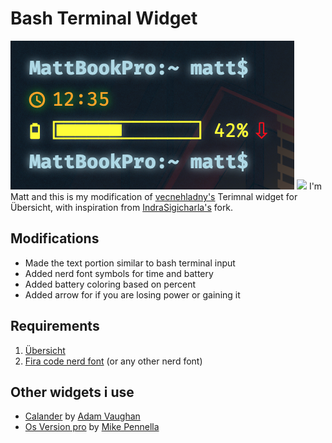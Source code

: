 # Bash Terminal Widget
![](screenshot.png)
![](screenshot0.png)
I'm Matt and this is my modification of [vecnehladny's](https://github.com/vecnehladny/ubersicht-termina-widget) Terimnal widget for Übersicht, with inspiration from [IndraSigicharla's](https://github.com/IndraSigicharla/ubersicht-terminal-widget) fork.
## Modifications
* Made the text portion similar to bash terminal input
* Added nerd font symbols for time and battery
* Added battery coloring based on percent
* Added arrow for if you are losing power or gaining it
## Requirements
1. [Übersicht](http://tracesof.net/uebersicht/)
2. [Fira code nerd font](https://github.com/ryanoasis/nerd-fonts/releases/download/v2.2.2/FiraCode.zip) (or any other nerd font)
## Other widgets i use
* [Calander](https://github.com/felixhageloh/uebersicht-widgets/tree/master/calendar) by [Adam Vaughan](https://github.com/adamvaughan)
* [Os Version pro](https://github.com/mpen01/os-version-pro) by [Mike Pennella](https://github.com/mpen01/)
